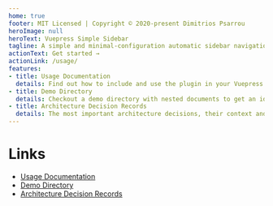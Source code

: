 ```yaml
---
home: true
footer: MIT Licensed | Copyright © 2020-present Dimitrios Psarrou
heroImage: null
heroText: Vuepress Simple Sidebar
tagline: A simple and minimal-configuration automatic sidebar navigation generator plugin. Focus on your documents, not the tooling.
actionText: Get started →
actionLink: /usage/
features:
- title: Usage Documentation
  details: Find out how to include and use the plugin in your Vuepress installation
- title: Demo Directory
  details: Checkout a demo directory with nested documents to get an idea of how the plugin works
- title: Architecture Decision Records
  details: The most important architecture decisions, their context and their consequences
---
```


# Links

- [Usage Documentation](./usage)
- [Demo Directory](./demo)
- [Architecture Decision Records](./adr)
